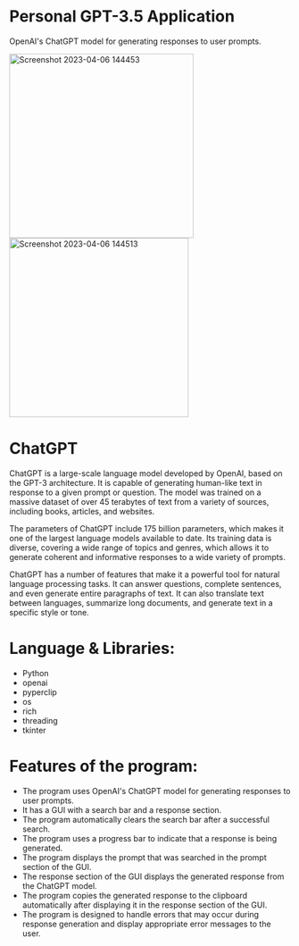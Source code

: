 # Personal GPT-3.5 Application
OpenAI's ChatGPT model for generating responses to user prompts.

<img width="330" alt="Screenshot 2023-04-06 144453" src="https://user-images.githubusercontent.com/99079792/230327101-8603ef13-54e2-4bca-868f-be04edabd63f.png">
<img width="321" alt="Screenshot 2023-04-06 144513" src="https://user-images.githubusercontent.com/99079792/230327144-2001a80d-b94b-4c14-9ce9-8d5de70a6c34.png">

# ChatGPT
ChatGPT is a large-scale language model developed by OpenAI, based on the GPT-3 architecture. It is capable of generating human-like text in response to a given prompt or question. The model was trained on a massive dataset of over 45 terabytes of text from a variety of sources, including books, articles, and websites.

The parameters of ChatGPT include 175 billion parameters, which makes it one of the largest language models available to date. Its training data is diverse, covering a wide range of topics and genres, which allows it to generate coherent and informative responses to a wide variety of prompts.

ChatGPT has a number of features that make it a powerful tool for natural language processing tasks. It can answer questions, complete sentences, and even generate entire paragraphs of text. It can also translate text between languages, summarize long documents, and generate text in a specific style or tone.

# Language & Libraries:

 * Python
 * openai
 * pyperclip 
 * os
 * rich
 * threading
 * tkinter
 
# Features of the program:
 * The program uses OpenAI's ChatGPT model for generating responses to user prompts.
 * It has a GUI with a search bar and a response section.
 * The program automatically clears the search bar after a successful search.
 * The program uses a progress bar to indicate that a response is being generated.
 * The program displays the prompt that was searched in the prompt section of the GUI.
 * The response section of the GUI displays the generated response from the ChatGPT model.
 * The program copies the generated response to the clipboard automatically after displaying it in the response section of the GUI.
 * The program is designed to handle errors that may occur during response generation and display appropriate error messages to the user.
